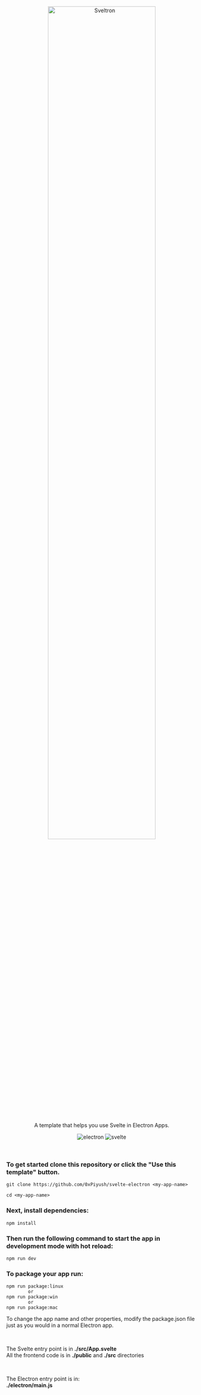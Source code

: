 <p align="center">
<img style="width: 75%; margin-top: 20px; " src="https://imgur.com/kqFTnwH.png" alt="Sveltron">
</p>
<p align="center">A template that helps you use Svelte in Electron Apps.</p>
<p align="center">
<img src="https://img.shields.io/badge/made%20with-electron-blue" alt="electron">
<img src="https://img.shields.io/badge/using-svelte-orange" alt="svelte">

</p>
<br>
<h3>To get started clone this repository or click the "Use this template" button.</h3>

```
git clone https://github.com/0xPiyush/svelte-electron <my-app-name>

cd <my-app-name>
```

<h3>Next, install dependencies: </h3>

```
npm install
```

<h3>Then run the following command to start the app in development mode with hot reload: </h3>

```
npm run dev
```

<h3>To package your app run: </h3>

```
npm run package:linux
        or
npm run package:win
        or
npm run package:mac
```

<p>To change the app name and other properties, modify the package.json file just as you would in a normal Electron app.</p>
<br>
<p>The Svelte entry point is in <strong>./src/App.svelte</strong>
<br>
All the frontend code is in <strong>./public</strong> and <strong>./src</strong> directories</p>
<br>
<p>The Electron entry point is in: <br>
<strong>./electron/main.js</strong></p>
